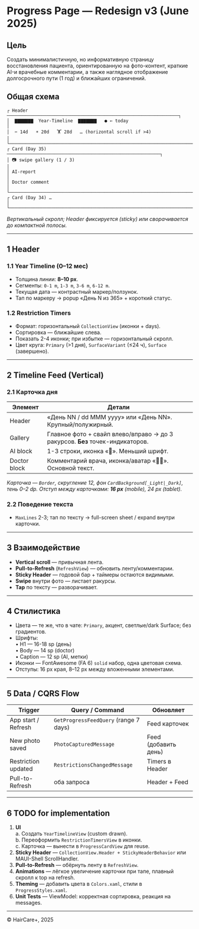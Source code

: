 # Progress Page — Redesign v3 (June 2025)

## Цель
Создать минималистичную, но информативную страницу восстановления пациента, ориентированную на фото-контент, краткие AI-и врачебные комментарии, а также наглядное отображение долгосрочного пути (1 год) и ближайших ограничений.

## Общая схема
```
┌ Header ─────────────────────────────────────────────────────────────────┐
│  ▇▇▇▇▇▇▇  Year-Timeline  ▇▇▇▇▇▇▇   ● ← today                        │
│  ✂ 14d   ☀ 20d   🏋 28d   … (horizontal scroll if >4)               │
└─────────────────────────────────────────────────────────────────────────┘
┌ Card (Day 35) ──────────────────────────────────────────────────────────┐
│ 📷 swipe gallery (1 / 3)                                               │
│ AI-report                                                               │
│ Doctor comment                                                          │
└─────────────────────────────────────────────────────────────────────────┘
┌ Card (Day 34) …                                                         │
└─────────────────────────────────────────────────────────────────────────┘
```

*Вертикальный скролл; Header фиксируется (sticky) или сворачивается до компактной полосы.*

---

## 1 Header
### 1.1 Year Timeline (0–12 мес)
* Толщина линии: **8–10 px**.
* Сегменты: `0-1 m`, `1-3 m`, `3-6 m`, `6-12 m`.
* Текущая дата — контрастный маркер/ползунок.
* Тап по маркеру → popup «День N из 365» + короткий статус.

### 1.2 Restriction Timers
* Формат: горизонтальный `CollectionView` (иконки + days).
* Сортировка — ближайшие слева.
* Показать 2-4 иконки; при избытке — горизонтальный скролл.
* Цвет круга: `Primary` (>1 дня), `SurfaceVariant` (≤24 ч), `Surface` (завершено).

---

## 2 Timeline Feed (Vertical)
### 2.1 Карточка дня
| Элемент | Детали |
|---------|--------|
| Header  | «День NN / dd MMM yyyy» или «День NN». Крупный/полужирный. |
| Gallery | Главное фото + свайп влево/вправо → до 3 ракурсов. **Без** точек-индикаторов. |
| AI block | 1-3 строки, иконка «🤖». Меньший шрифт. |
| Doctor block | Комментарий врача, иконка/аватар «👩‍⚕️». Основной текст. |

*Карточка — `Border`, скругление 12, фон `CardBackground[_Light|_Dark]`, тень 0–2 dp.*
*Отступ между карточками: **16 px** (mobile), 24 px (tablet).*  

### 2.2 Поведение текста
* `MaxLines` 2-3; тап по тексту → full-screen sheet / expand внутри карточки.

---

## 3 Взаимодействие
* **Vertical scroll** — привычная лента.
* **Pull-to-Refresh** (`RefreshView`) — обновить ленту/комментарии.
* **Sticky Header** — годовой бар + таймеры остаются видимыми.
* **Swipe** внутри фото — листает ракурсы.
* **Tap** по тексту — разворачивает.

---

## 4 Стилистика
* Цвета — те же, что в чате: `Primary`, акцент, светлые/dark Surface; без градиентов.
* Шрифты:  
  • H1 — 16-18 sp (день)  
  • Body — 14 sp (doctor)  
  • Caption — 12 sp (AI, метки)
* Иконки — FontAwesome (FA 6) `solid` набор, одна цветовая схема.
* Отступы: 16 px края, 8–12 px между вложенными элементами.

---

## 5 Data / CQRS Flow
| Trigger | Query / Command | Обновляет |
|---------|-----------------|-----------|
| App start / Refresh | `GetProgressFeedQuery` (range 7 days) | Feed карточек |
| New photo saved | `PhotoCapturedMessage` | Feed (добавить день) |
| Restriction updated | `RestrictionsChangedMessage` | Timers в Header |
| Pull-to-Refresh | оба запроса | Header + Feed |

---

## 6 TODO for implementation
1. **UI**  
   a. Создать `YearTimelineView` (custom drawn).  
   b. Переоформить `RestrictionTimersView` в иконки.  
   c. Карточка — вынести в `ProgressCardView` для reuse.
2. **Sticky Header** — `CollectionView.Header + StickyHeaderBehavior` или MAUI-Shell ScrollHandler.
3. **Pull-to-Refresh** — обёрнуть ленту в `RefreshView`.
4. **Animations** — лёгкое увеличение карточки при тапе, плавный скролл к top на refresh.
5. **Theming** — добавить цвета в `Colors.xaml`, стили в `ProgressStyles.xaml`.
6. **Unit Tests** — ViewModel: корректная сортировка, реакция на messages.

---
© HairCare+, 2025 
